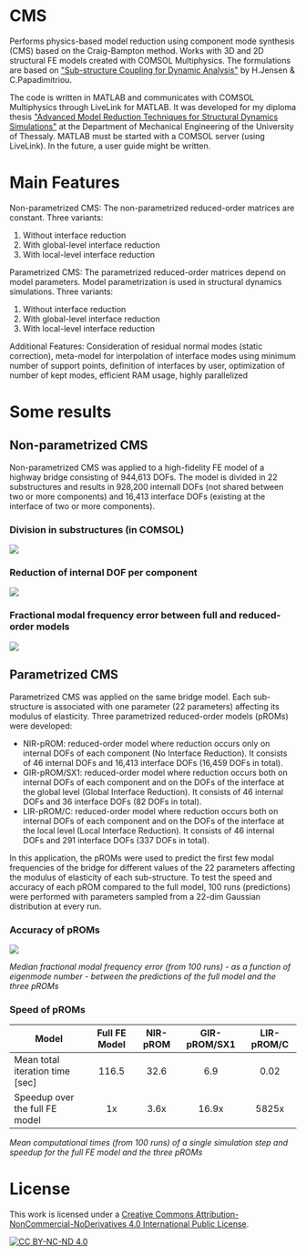 # CMS
Performs physics-based model reduction using component mode synthesis (CMS) based on the Craig-Bampton method. 
Works with 3D and 2D structural FE models created with COMSOL Multiphysics. The formulations are based on ["Sub-structure Coupling for Dynamic Analysis"](https://link.springer.com/book/10.1007/978-3-030-12819-7) by H.Jensen & C.Papadimitriou.

The code is written in MATLAB and communicates with COMSOL Multiphysics through LiveLink for MATLAB. It was developed for my diploma thesis ["Advanced Model Reduction Techniques for Structural Dynamics Simulations"](https://ir.lib.uth.gr/xmlui/handle/11615/57557?locale-attribute=en) at the Department of Mechanical Engineering of the University of Thessaly. MATLAB must be started with a COMSOL server (using LiveLink).
In the future, a user guide might be written.

# Main Features
Non-parametrized CMS: The non-parametrized reduced-order matrices are constant.
Three variants:
1) Without interface reduction
2) With global-level interface reduction
3) With local-level interface reduction

Parametrized CMS: The parametrized reduced-order matrices depend on model parameters. Model parametrization is used in structural dynamics simulations.
Three variants:
1) Without interface reduction
2) With global-level interface reduction
3) With local-level interface reduction

Additional Features: Consideration of residual normal modes (static correction), meta-model for interpolation of interface modes using minimum number of support points, definition of interfaces by user, optimization of number of kept modes, efficient RAM usage, highly parallelized

# Some results

## Non-parametrized CMS
Non-parametrized CMS was applied to a high-fidelity FE model of a highway bridge consisting of 944,613 DOFs. The model is divided in 22 substructures and results in 928,200 internall DOFs (not shared between two or more components) and 16,413 interface DOFs (existing at the interface of two or more components).

### Division in substructures (in COMSOL)
![](https://github.com/FK-MAD/CMS/blob/main/Metsovo%20bridge%20results/metsovo%2022%20parameters%20iso%20-%20numbered.png?raw=true)


### Reduction of internal DOF per component
![](https://github.com/FK-MAD/CMS/blob/main/Metsovo%20bridge%20results/internall%20dofs%20full%20vs%20reduced.svg?raw=true)


### Fractional modal frequency error between full and reduced-order models
![](https://github.com/FK-MAD/CMS/blob/main/Metsovo%20bridge%20results/no%20vs%20global%20vs%20local.svg?raw=true)

## Parametrized CMS
Parametrized CMS was applied on the same bridge model. Each sub-structure is associated with one parameter (22 parameters) affecting its modulus of elasticity. Three parametrized reduced-order models (pROMs) were developed:
- NIR-pROM: reduced-order model where reduction occurs only on internal DOFs of each component (No Interface Reduction). It consists of 46 internal DOFs and 16,413 interface DOFs (16,459 DOFs in total).
- GIR-pROM/SX1: reduced-order model where reduction occurs both on internal DOFs of each component and on the DOFs of the interface at the global level (Global Interface Reduction). It consists of 46 internal DOFs and 36 interface DOFs (82 DOFs in total).
- LIR-pROM/C: reduced-order model where reduction occurs both on internal DOFs of each component and on the DOFs of the interface at the local level (Local Interface Reduction). It consists of 46 internal DOFs and 291 interface DOFs (337 DOFs in total).

In this application, the pROMs were used to predict the first few modal frequencies of the bridge for different values of the 22 parameters affecting the modulus of elasticity of each sub-structure. To test the speed and accuracy of each pROM compared to the full model, 100 runs (predictions) were performed with parameters sampled from a 22-dim Gaussian distribution at every run.

### Accuracy of pROMs

![](https://github.com/FK-MAD/CMS/blob/main/Metsovo%20bridge%20results/errors_all_v3.svg?raw=true)

*Median fractional modal frequency error (from 100 runs) - as a function of eigenmode number - between the predictions of the full model and the three pROMs*

### Speed of pROMs

| Model  | Full FE Model | NIR-pROM | GIR-pROM/SX1 | LIR-pROM/C |
| ------------- | :-------------: | :-------------: | :-------------: | :-------------: |
| Mean total iteration time [sec] | 116.5 | 32.6 | 6.9 | 0.02  |
| Speedup over the full FE model | 1x | 3.6x | 16.9x | 5825x  |

*Mean computational times (from 100 runs) of a single simulation step and speedup for the full FE model and the three pROMs*

# License
This work is licensed under a
[Creative Commons Attribution-NonCommercial-NoDerivatives 4.0 International Public License][cc-by-nc-nd].

[![CC BY-NC-ND 4.0][cc-by-nc-nd-image]][cc-by-nc-nd]

[cc-by-nc-nd]: http://creativecommons.org/licenses/by-nc-nd/4.0/
[cc-by-nc-nd-image]: https://licensebuttons.net/l/by-nc-nd/4.0/88x31.png
[cc-by-nc-nd-shield]: https://img.shields.io/badge/License-CC%20BY--NC--ND%204.0-lightgrey.svg
